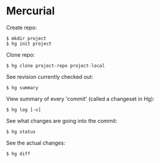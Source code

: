 
# Mercurial

Create repo:

    $ mkdir project
    $ hg init project

Clone repo:

    $ hg clone project-repo project-local

See revision currently checked out:

    $ hg summary

View summary of every 'commit' (called a changeset in Hg):

    $ hg log [-v]

See what changes are going into the commit:

    $ hg status

See the actual changes:

    $ hg diff